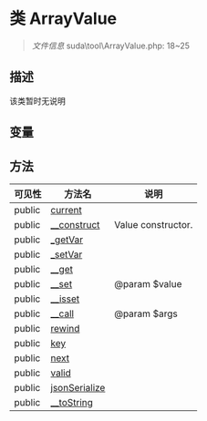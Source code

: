 #  类 ArrayValue

> *文件信息* suda\tool\ArrayValue.php: 18~25



## 描述

该类暂时无说明


## 变量


## 方法


| 可见性 | 方法名 | 说明 |
|--------|-------|------|
| public |[current](ArrayValue/current.md) |  |
| public |[__construct](ArrayValue/__construct.md) | Value constructor. |
| public |[_getVar](ArrayValue/_getVar.md) |  |
| public |[_setVar](ArrayValue/_setVar.md) |  |
| public |[__get](ArrayValue/__get.md) |  |
| public |[__set](ArrayValue/__set.md) | @param $value |
| public |[__isset](ArrayValue/__isset.md) |  |
| public |[__call](ArrayValue/__call.md) | @param $args |
| public |[rewind](ArrayValue/rewind.md) |  |
| public |[key](ArrayValue/key.md) |  |
| public |[next](ArrayValue/next.md) |  |
| public |[valid](ArrayValue/valid.md) |  |
| public |[jsonSerialize](ArrayValue/jsonSerialize.md) |  |
| public |[__toString](ArrayValue/__toString.md) |  |
